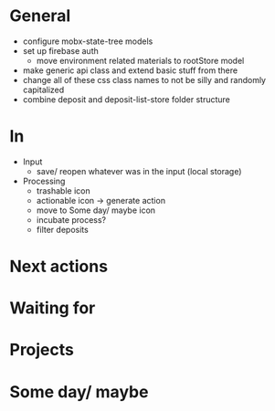 # General

* configure mobx-state-tree models
* set up firebase auth
  * move environment related materials to rootStore model
* make generic api class and extend basic stuff from there
* change all of these css class names to not be silly and randomly capitalized
* combine deposit and deposit-list-store folder structure

# In

* Input
  * save/ reopen whatever was in the input (local storage)
* Processing
  * trashable icon
  * actionable icon -> generate action
  * move to Some day/ maybe icon
  * incubate process?
  * filter deposits

# Next actions

# Waiting for

# Projects

# Some day/ maybe
